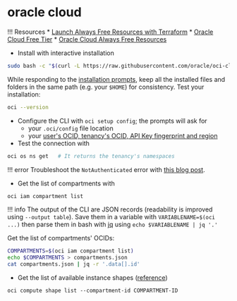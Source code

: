 # oracle cloud 

!!! Resources
    * [Launch Always Free Resources with Terraform](https://docs.oracle.com/en-us/iaas/Content/FreeTier/freetier_topic-Always_Free_Resources_Launching.htm)
    * [Oracle Cloud Free Tier](https://docs.oracle.com/en-us/iaas/Content/FreeTier/freetier.htm)
    * [Oracle Cloud Always Free Resources](https://docs.oracle.com/en-us/iaas/Content/FreeTier/freetier_topic-Always_Free_Resources.htm)

* Install with interactive installation
```bash
sudo bash -c "$(curl -L https://raw.githubusercontent.com/oracle/oci-cli/master/scripts/install/install.sh)" 
```
While responding to the [installation prompts](https://docs.oracle.com/en-us/iaas/Content/API/SDKDocs/cliinstall.htm#InstallingCLI__PromptsInstall), keep all the installed files and folders in the same path (e.g. your `$HOME`) for consistency.
Test your installation:
```bash
oci --version
```
* Configure the CLI with `oci setup config`; the prompts will ask for 
    * your `.oci/config` file location
    * your [user's OCID, tenancy's OCID, API Key fingerprint and region](https://docs.oracle.com/en-us/iaas/Content/API/Concepts/apisigningkey.htm#five)
* Test the connection with
```bash
oci os ns get   # It returns the tenancy's namespaces
```

!!! error
    Troubleshoot the `NotAuthenticated` error with [this blog post](https://realtrigeek.com/2020/04/25/oracle-cloud-infrastructure-oci-cli-notauthenticated-error/).

* Get the list of compartments with
```bash
oci iam compartment list
```

!!! info
    The output of the CLI are JSON records (readability is improved using `--output table`). Save them in a variable with `VARIABLENAME=$(oci ...)` then parse them in bash with [jq](https://stedolan.github.io/jq/) using `echo $VARIABLENAME | jq '.'`

Get the list of compartments' OCIDs:
```bash
COMPARTMENTS=$(oci iam compartment list)
echo $COMPARTMENTS > compartments.json
cat compartments.json | jq -r '.data[].id'
```

* Get the list of available instance shapes ([reference](https://docs.oracle.com/en-us/iaas/tools/oci-cli/3.4.1/oci_cli_docs/cmdref/compute/shape/list.html))
```
oci compute shape list --compartment-id COMPARTMENT-ID
```
